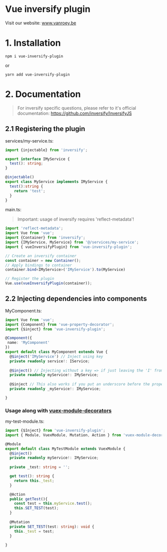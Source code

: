 # Vue inversify plugin
Visit our website: www.vanroey.be

# 1. Installation
`npm i vue-inversify-plugin`

or

`yarn add vue-inversify-plugin`

# 2. Documentation
> For inversify specific questions, please refer to it's official documentation: https://github.com/inversify/InversifyJS 
## 2.1 Registering the plugin

services/my-service.ts:
```typescript
import {injectable} from 'inversify';

export interface IMyService { 
  test(): string;
}

@injectable()
export class MyService implements IMyService {
  test():string {
    return 'test';
  }
}
```

main.ts: 
> Important: usage of inversify requires 'reflect-metadata'!
```typescript
import 'reflect-metadata';
import Vue from 'vue';
import {Container} from 'inversify';
import {IMyService, MyService} from '@/services/my-service';
import { vueInversifyPlugin} from 'vue-inversify-plugin';

// Create an inversify container
const container = new Container();
// Apply bindings to container
container.bind<IMyService>('IMyService').to(MyService)

// Register the plugin
Vue.use(vueInversifyPlugin(container));
```

## 2.2 Injecting dependencies into components
MyComponent.ts:
```typescript
import Vue from 'vue';
import {Component} from 'vue-property-decorator';
import {$inject} from 'vue-inversify-plugin';

@Component({
 name: 'MyComponent'
})
export default class MyComponent extends Vue {
  @$inject('IMyService') // Inject using key
  private readonly service!: IService;
  
  @$inject() // Injecting without a key => if just leaving the 'I' from the propertyName and the property is in camelCase it will work
  private readonly myService!: IMyService;
  
  @$inject // This also works if you put an underscore before the property name!
  private readonly _myService!: IMyService;

}
```

### Usage along with [vuex-module-decorators](https://github.com/championswimmer/vuex-module-decorators)

my-test-module.ts:
```typescript
import {$înject} from 'vue-inversify-plugin';
import { Module, VuexModule, Mutation, Action } from 'vuex-module-decorators';

@Module
export default class MyTestModule extends VuexModule {
  @$inject()
  private readonly myService!: IMyService;
  
  private _test: string = '';

  get test(): string {
    return this._test;
  }

  @Action
  public getTest(){
    const test = this.myService.test();  
    this.SET_TEST(test);
  }
  
  @Mutation
  private SET_TEST(test: string): void {
    this._test = test;
  } 
 
}
```
